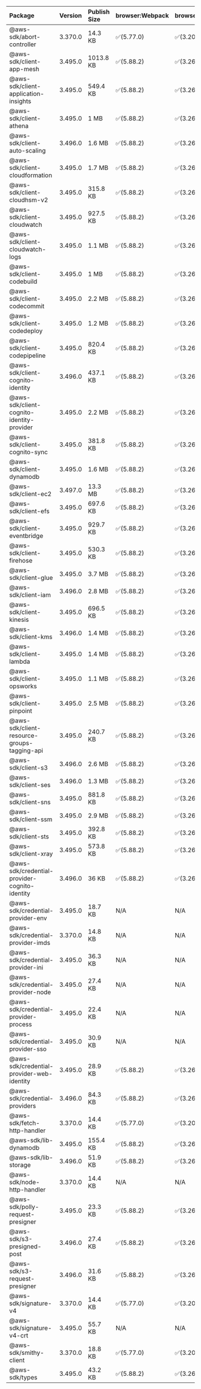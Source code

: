 | Package | Version | Publish Size | browser:Webpack | browser:Rollup | browser:EsBuild |
| :------ | :------ | :----------- | :------ | :----- | :------- |
|@aws-sdk/abort-controller|3.370.0|14.3 KB|✅(5.77.0)|✅(3.20.2)|✅(0.17.15)|
|@aws-sdk/client-app-mesh|3.495.0|1013.8 KB|✅(5.88.2)|✅(3.26.3)|✅(0.18.15)|
|@aws-sdk/client-application-insights|3.495.0|549.4 KB|✅(5.88.2)|✅(3.26.3)|✅(0.18.15)|
|@aws-sdk/client-athena|3.495.0|1 MB|✅(5.88.2)|✅(3.26.3)|✅(0.18.15)|
|@aws-sdk/client-auto-scaling|3.496.0|1.6 MB|✅(5.88.2)|✅(3.26.3)|✅(0.18.15)|
|@aws-sdk/client-cloudformation|3.495.0|1.7 MB|✅(5.88.2)|✅(3.26.3)|✅(0.18.15)|
|@aws-sdk/client-cloudhsm-v2|3.495.0|315.8 KB|✅(5.88.2)|✅(3.26.3)|✅(0.18.15)|
|@aws-sdk/client-cloudwatch|3.495.0|927.5 KB|✅(5.88.2)|✅(3.26.3)|✅(0.18.15)|
|@aws-sdk/client-cloudwatch-logs|3.495.0|1.1 MB|✅(5.88.2)|✅(3.26.3)|✅(0.18.15)|
|@aws-sdk/client-codebuild|3.495.0|1 MB|✅(5.88.2)|✅(3.26.3)|✅(0.18.15)|
|@aws-sdk/client-codecommit|3.495.0|2.2 MB|✅(5.88.2)|✅(3.26.3)|✅(0.18.15)|
|@aws-sdk/client-codedeploy|3.495.0|1.2 MB|✅(5.88.2)|✅(3.26.3)|✅(0.18.15)|
|@aws-sdk/client-codepipeline|3.495.0|820.4 KB|✅(5.88.2)|✅(3.26.3)|✅(0.18.15)|
|@aws-sdk/client-cognito-identity|3.496.0|437.1 KB|✅(5.88.2)|✅(3.26.3)|✅(0.18.15)|
|@aws-sdk/client-cognito-identity-provider|3.495.0|2.2 MB|✅(5.88.2)|✅(3.26.3)|✅(0.18.15)|
|@aws-sdk/client-cognito-sync|3.495.0|381.8 KB|✅(5.88.2)|✅(3.26.3)|✅(0.18.15)|
|@aws-sdk/client-dynamodb|3.495.0|1.6 MB|✅(5.88.2)|✅(3.26.3)|✅(0.18.15)|
|@aws-sdk/client-ec2|3.497.0|13.3 MB|✅(5.88.2)|✅(3.26.3)|✅(0.18.15)|
|@aws-sdk/client-efs|3.495.0|697.6 KB|✅(5.88.2)|✅(3.26.3)|✅(0.18.15)|
|@aws-sdk/client-eventbridge|3.495.0|929.7 KB|✅(5.88.2)|✅(3.26.3)|✅(0.18.15)|
|@aws-sdk/client-firehose|3.495.0|530.3 KB|✅(5.88.2)|✅(3.26.3)|✅(0.18.15)|
|@aws-sdk/client-glue|3.495.0|3.7 MB|✅(5.88.2)|✅(3.26.3)|✅(0.18.15)|
|@aws-sdk/client-iam|3.496.0|2.8 MB|✅(5.88.2)|✅(3.26.3)|✅(0.18.15)|
|@aws-sdk/client-kinesis|3.495.0|696.5 KB|✅(5.88.2)|✅(3.26.3)|✅(0.18.15)|
|@aws-sdk/client-kms|3.496.0|1.4 MB|✅(5.88.2)|✅(3.26.3)|✅(0.18.15)|
|@aws-sdk/client-lambda|3.495.0|1.4 MB|✅(5.88.2)|✅(3.26.3)|✅(0.18.15)|
|@aws-sdk/client-opsworks|3.495.0|1.1 MB|✅(5.88.2)|✅(3.26.3)|✅(0.18.15)|
|@aws-sdk/client-pinpoint|3.495.0|2.5 MB|✅(5.88.2)|✅(3.26.3)|✅(0.18.15)|
|@aws-sdk/client-resource-groups-tagging-api|3.495.0|240.7 KB|✅(5.88.2)|✅(3.26.3)|✅(0.18.15)|
|@aws-sdk/client-s3|3.496.0|2.6 MB|✅(5.88.2)|✅(3.26.3)|✅(0.18.15)|
|@aws-sdk/client-ses|3.496.0|1.3 MB|✅(5.88.2)|✅(3.26.3)|✅(0.18.15)|
|@aws-sdk/client-sns|3.495.0|881.8 KB|✅(5.88.2)|✅(3.26.3)|✅(0.18.15)|
|@aws-sdk/client-ssm|3.495.0|2.9 MB|✅(5.88.2)|✅(3.26.3)|✅(0.18.15)|
|@aws-sdk/client-sts|3.495.0|392.8 KB|✅(5.88.2)|✅(3.26.3)|✅(0.18.15)|
|@aws-sdk/client-xray|3.495.0|573.8 KB|✅(5.88.2)|✅(3.26.3)|✅(0.18.15)|
|@aws-sdk/credential-provider-cognito-identity|3.496.0|36 KB|✅(5.88.2)|✅(3.26.3)|✅(0.18.15)|
|@aws-sdk/credential-provider-env|3.495.0|18.7 KB|N/A|N/A|N/A|
|@aws-sdk/credential-provider-imds|3.370.0|14.8 KB|N/A|N/A|N/A|
|@aws-sdk/credential-provider-ini|3.495.0|36.3 KB|N/A|N/A|N/A|
|@aws-sdk/credential-provider-node|3.495.0|27.4 KB|N/A|N/A|N/A|
|@aws-sdk/credential-provider-process|3.495.0|22.4 KB|N/A|N/A|N/A|
|@aws-sdk/credential-provider-sso|3.495.0|30.9 KB|N/A|N/A|N/A|
|@aws-sdk/credential-provider-web-identity|3.495.0|28.9 KB|✅(5.88.2)|✅(3.26.3)|✅(0.18.15)|
|@aws-sdk/credential-providers|3.496.0|84.3 KB|✅(5.88.2)|✅(3.26.3)|✅(0.18.15)|
|@aws-sdk/fetch-http-handler|3.370.0|14.4 KB|✅(5.77.0)|✅(3.20.2)|✅(0.17.15)|
|@aws-sdk/lib-dynamodb|3.495.0|155.4 KB|✅(5.88.2)|✅(3.26.3)|✅(0.18.15)|
|@aws-sdk/lib-storage|3.496.0|51.9 KB|✅(5.88.2)|✅(3.26.3)|✅(0.18.15)|
|@aws-sdk/node-http-handler|3.370.0|14.4 KB|N/A|N/A|N/A|
|@aws-sdk/polly-request-presigner|3.495.0|23.3 KB|✅(5.88.2)|✅(3.26.3)|✅(0.18.15)|
|@aws-sdk/s3-presigned-post|3.496.0|27.4 KB|✅(5.88.2)|✅(3.26.3)|✅(0.18.15)|
|@aws-sdk/s3-request-presigner|3.496.0|31.6 KB|✅(5.88.2)|✅(3.26.3)|✅(0.18.15)|
|@aws-sdk/signature-v4|3.370.0|14.4 KB|✅(5.77.0)|✅(3.20.2)|✅(0.17.15)|
|@aws-sdk/signature-v4-crt|3.495.0|55.7 KB|N/A|N/A|N/A|
|@aws-sdk/smithy-client|3.370.0|18.8 KB|✅(5.77.0)|✅(3.20.2)|✅(0.17.15)|
|@aws-sdk/types|3.495.0|43.2 KB|✅(5.88.2)|✅(3.26.3)|✅(0.18.15)|
